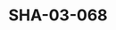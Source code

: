 ---
pid: SHA-03-068
title: SHA-03-068
language: ar
collection: شرحبيل احمد
original_label: 
rights: شرحبيل احمد
location_of_original: شرحبيل احمد
photographer_or_studio: 
scanned_from: photograph 7.4 by 10.4
_date: '1965'
location: تونس
description: المبعوثين السوداني والسوري للحفلة في الفندق
additional_notes: 
permission_display: 'yes'
on_server: 'no'
on_website: 'no'
permalink: "/archive/ar/sha-03-068.html"
layout: photo-page
---